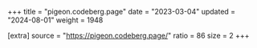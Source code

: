 +++
title = "pigeon.codeberg.page"
date = "2023-03-04"
updated = "2024-08-01"
weight = 1948

[extra]
source = "https://pigeon.codeberg.page/"
ratio = 86
size = 2
+++

